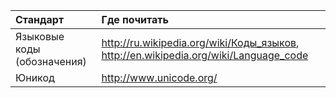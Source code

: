 | **Стандарт** | **Где почитать** |
|:-------------|:-----------------|
| Языковые коды (обозначения) | http://ru.wikipedia.org/wiki/Коды_языков, http://en.wikipedia.org/wiki/Language_code |
| Юникод       | http://www.unicode.org/ |